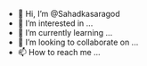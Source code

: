 - 👋 Hi, I’m @Sahadkasaragod
- 👀 I’m interested in ...
- 🌱 I’m currently learning ...
- 💞️ I’m looking to collaborate on ...
- 📫 How to reach me ...

<!---
Sahadkasaragod/Sahadkasaragod is a ✨ special ✨ repository because its `README.md` (this file) appears on your GitHub profile.
You can click the Preview link to take a look at your changes.
--->

